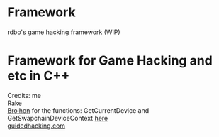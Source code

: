 # Framework
rdbo's game hacking framework (WIP)
# Framework for Game Hacking and etc in C++
Credits: me</br>
<a href="https://github.com/GH-Rake/">Rake</a></br>
<a href="https://github.com/Broihon">Broihon</a> for the functions: GetCurrentDevice and GetSwapchainDeviceContext <a href="https://guidedhacking.com/threads/get-direct3d9-and-direct3d11-devices-dummy-device-method.11867/">here</a></br>
<a href="https://guidedhacking.com">guidedhacking.com</a>
